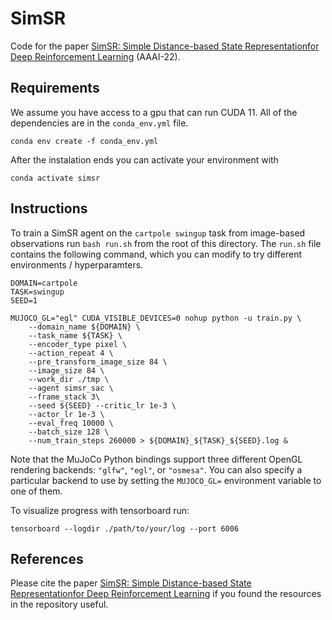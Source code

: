 # SimSR
Code for the paper [SimSR: Simple Distance-based State Representationfor Deep Reinforcement Learning](https://arxiv.org/abs/2112.15303) (AAAI-22).

## Requirements
We assume you have access to a gpu that can run CUDA 11. All of the dependencies are in the `conda_env.yml` file.

```
conda env create -f conda_env.yml
```

After the instalation ends you can activate your environment with

```
conda activate simsr
```

## Instructions

To train a SimSR agent on the `cartpole swingup` task from image-based observations run `bash run.sh` from the root of this directory. The `run.sh` file contains the following command, which you can modify to try different environments / hyperparamters.

```
DOMAIN=cartpole
TASK=swingup
SEED=1

MUJOCO_GL="egl" CUDA_VISIBLE_DEVICES=0 nohup python -u train.py \
	--domain_name ${DOMAIN} \
	--task_name ${TASK} \
	--encoder_type pixel \
	--action_repeat 4 \
	--pre_transform_image_size 84 \
	--image_size 84 \
	--work_dir ./tmp \
	--agent simsr_sac \
	--frame_stack 3\
	--seed ${SEED} --critic_lr 1e-3 \
	--actor_lr 1e-3 \
	--eval_freq 10000 \
	--batch_size 128 \
	--num_train_steps 260000 > ${DOMAIN}_${TASK}_${SEED}.log &
```

Note that the MuJoCo Python bindings support three different OpenGL rendering backends: `"glfw"`, `"egl"`, or `"osmesa"`. You can also specify a particular backend to use by setting the `MUJOCO_GL=` environment variable to one of them.

To visualize progress with tensorboard run:

```
tensorboard --logdir ./path/to/your/log --port 6006
```

## References
Please cite the paper [SimSR: Simple Distance-based State Representationfor Deep Reinforcement Learning](https://arxiv.org/abs/2112.15303) if you found the resources in the repository useful.


